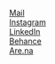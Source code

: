 [Mail](mailto:jean.lamant@outlook.fr)
<br>[Instagram](https://instagram.com/jeanlamant)
<br>[LinkedIn](https://www.linkedin.com/in/jeanlamant)
<br>[Behance](https://www.behance.net/jeanlamant)
<br>[Are.na](https://www.are.na/jean-lamant)
